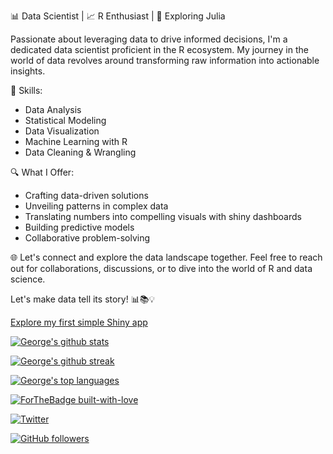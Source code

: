 📊 Data Scientist | 📈 R Enthusiast | 🧪 Exploring Julia

Passionate about leveraging data to drive informed decisions, I'm a dedicated data scientist proficient in the R ecosystem. My journey in the world of data revolves around transforming raw information into actionable insights.

🔬 Skills:

* Data Analysis
* Statistical Modeling
* Data Visualization
* Machine Learning with R
* Data Cleaning & Wrangling

🔍 What I Offer:

* Crafting data-driven solutions
* Unveiling patterns in complex data
* Translating numbers into compelling visuals with shiny dashboards 
* Building predictive models
* Collaborative problem-solving

🌐 Let's connect and explore the data landscape together. Feel free to reach out for collaborations, discussions, or to dive into the world of R and data science.

Let's make data tell its story! 📊📚💡

[Explore my first simple Shiny app](https://gmwangi.shinyapps.io/DairySalesAnalysisV1/)

[![George's github stats](https://github-readme-stats.vercel.app/api?username=mwangi-george&theme=orange-green)](https://github.com/mwangi-george/Statistical-Analysis)

[![George\'s github streak](https://github-readme-streak-stats.herokuapp.com/?user=mwangi-george&theme=orange-green)](https://github.com/mwangi-george/Statistical-Analysis)

[![George\'s top languages](https://github-readme-stats.vercel.app/api/top-langs/?username=mwangi-george&theme=orange-green)](https://github.com/mwangi-george/Statistical-Analysis)

[![ForTheBadge built-with-love](http://ForTheBadge.com/images/badges/built-with-love.svg)](https://GitHub.com/mwangi-george/)

[![Twitter](https://badgen.net/badge/icon/twitter?icon=twitter&label)](https://twitter.com/mwangi__george)

[![GitHub followers](https://img.shields.io/github/followers/mwangi-george.svg?style=social&label=Follow&maxAge=2592000)](https://github.com/mwangi-george?tab=followers)
